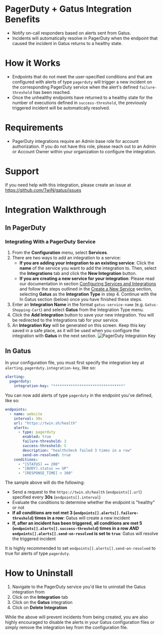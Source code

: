 # PagerDuty + Gatus Integration Benefits
- Notify on-call responders based on alerts sent from Gatus.
- Incidents will automatically resolve in PagerDuty when the endpoint that caused the incident in Gatus returns to a healthy state.


# How it Works
- Endpoints that do not meet the user-specified conditions and that are configured with alerts of type `pagerduty` will trigger a new incident on the corresponding PagerDuty service when the alert's defined `failure-threshold` has been reached.
- Once the unhealthy endpoints have returned to a healthy state for the number of executions defined in `success-threshold`, the previously triggered incident will be automatically resolved.


# Requirements
- PagerDuty integrations require an Admin base role for account authorization. If you do not have this role, please reach out to an Admin or Account Owner within your organization to configure the integration.


# Support
If you need help with this integration, please create an issue at https://github.com/TwiN/gatus/issues


# Integration Walkthrough
## In PagerDuty
### Integrating With a PagerDuty Service
1. From the **Configuration** menu, select **Services**.
2. There are two ways to add an integration to a service:
   * **If you are adding your integration to an existing service**: Click the **name** of the service you want to add the integration to. Then, select the **Integrations** tab and click the **New Integration** button.
   * **If you are creating a new service for your integration**: Please read our documentation in section [Configuring Services and Integrations](https://support.pagerduty.com/docs/services-and-integrations#section-configuring-services-and-integrations) and follow the steps outlined in the [Create a New Service](https://support.pagerduty.com/docs/services-and-integrations#section-create-a-new-service) section, selecting **Gatus** as the **Integration Type** in step 4. Continue with the In Gatus section (below) once you have finished these steps.
3. Enter an **Integration Name** in the format `gatus-service-name` (e.g. `Gatus-Shopping-Cart`) and select **Gatus** from the Integration Type menu.
4. Click the **Add Integration** button to save your new integration. You will be redirected to the Integrations tab for your service.
5. An **Integration Key** will be generated on this screen. Keep this key saved in a safe place, as it will be used when you configure the integration with **Gatus** in the next section.
![PagerDuty Integration Key](https://raw.githubusercontent.com/TwiN/gatus/master/.github/assets/pagerduty-integration-key.png)


## In Gatus
In your configuration file, you must first specify the integration key at `alerting.pagerduty.integration-key`, like so:
```yaml
alerting:
  pagerduty: 
    integration-key: "********************************"
```
You can now add alerts of type `pagerduty` in the endpoint you've defined, like so:
```yaml
endpoints:
  - name: website
    interval: 30s
    url: "https://twin.sh/health"
    alerts:
      - type: pagerduty
        enabled: true
        failure-threshold: 3
        success-threshold: 5
        description: "healthcheck failed 3 times in a row"
        send-on-resolved: true
    conditions:
      - "[STATUS] == 200"
      - "[BODY].status == UP"
      - "[RESPONSE_TIME] < 300"
```

The sample above will do the following:
- Send a request to the `https://twin.sh/health` (`endpoints[].url`) specified every **30s** (`endpoints[].interval`)
- Evaluate the conditions to determine whether the endpoint is "healthy" or not
- **If all conditions are not met 3 (`endpoints[].alerts[].failure-threshold`) times in a row**: Gatus will create a new incident
- **If, after an incident has been triggered, all conditions are met 5 (`endpoints[].alerts[].success-threshold`) times in a row _AND_ `endpoints[].alerts[].send-on-resolved` is set to `true`**: Gatus will resolve the triggered incident

It is highly recommended to set `endpoints[].alerts[].send-on-resolved` to true for alerts of type `pagerduty`.


# How to Uninstall
1. Navigate to the PagerDuty service you'd like to uninstall the Gatus integration from
2. Click on the **Integration** tab
3. Click on the **Gatus** integration
4. Click on **Delete Integration**

While the above will prevent incidents from being created, you are also highly encouraged to disable the alerts
in your Gatus configuration files or simply remove the integration key from the configuration file.
